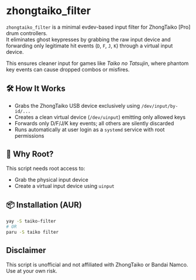 # zhongtaiko_filter

`zhongtaiko_filter` is a minimal evdev-based input filter for ZhongTaiko [Pro] drum controllers.  
It eliminates ghost keypresses by grabbing the raw input device and forwarding only legitimate hit events (`D`, `F`, `J`, `K`) through a virtual input device.

This ensures cleaner input for games like *Taiko no Tatsujin*, where phantom key events can cause dropped combos or misfires.

## 🛠️ How It Works

- Grabs the ZhongTaiko USB device exclusively using `/dev/input/by-id/...`
- Creates a clean virtual device (`/dev/uinput`) emitting only allowed keys
- Forwards only D/F/J/K key events; all others are silently discarded
- Runs automatically at user login as a `systemd` service with root permissions

## 🔐 Why Root?

This script needs root access to:
- Grab the physical input device
- Create a virtual input device using `uinput`

## 📦 Installation (AUR)

```bash
yay -S taiko-filter
# OR 
paru -S taiko filter
```

## Disclaimer

This script is unofficial and not affiliated with ZhongTaiko or Bandai Namco. Use at your own risk.
